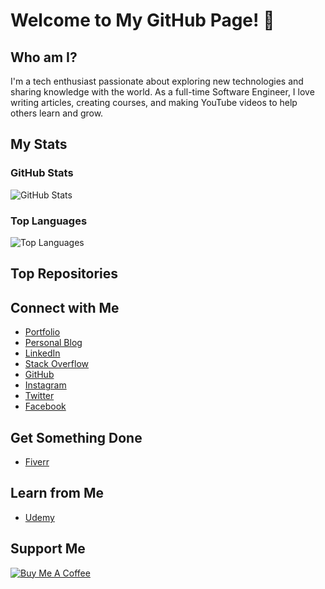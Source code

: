 # Welcome to My GitHub Page! 👋

## Who am I?
I'm a tech enthusiast passionate about exploring new technologies and sharing knowledge with the world. As a full-time Software Engineer, I love writing articles, creating courses, and making YouTube videos to help others learn and grow.

## My Stats
### GitHub Stats
![GitHub Stats](https://github-readme-stats.vercel.app/api?username=<your-username>&show_icons=true&theme=dark)

### Top Languages
![Top Languages](https://github-readme-stats.vercel.app/api/top-langs/?username=<your-username>&layout=compact&theme=dark)

## Top Repositories


## Connect with Me
- [Portfolio](https://your-portfolio.com)
- [Personal Blog](https://your-blog.com)
- [LinkedIn](https://linkedin.com/in/your-profile)
- [Stack Overflow](https://stackoverflow.com/users/your-profile)
- [GitHub](https://github.com/your-username)
- [Instagram](https://instagram.com/your-profile)
- [Twitter](https://twitter.com/your-profile)
- [Facebook](https://facebook.com/your-profile)

## Get Something Done
- [Fiverr](https://fiverr.com/your-profile)

## Learn from Me
- [Udemy](https://udemy.com/your-profile)

## Support Me
[![Buy Me A Coffee](https://img.shields.io/badge/Buy%20Me%20A%20Coffee-Donate-yellow)](https://buymeacoffee.com/your-profile)



